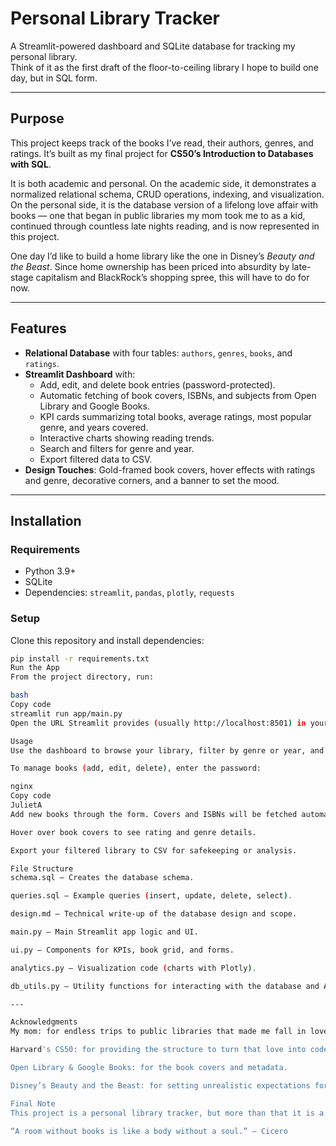 # Personal Library Tracker

A Streamlit-powered dashboard and SQLite database for tracking my personal library.  
Think of it as the first draft of the floor-to-ceiling library I hope to build one day, but in SQL form.  

---

## Purpose

This project keeps track of the books I’ve read, their authors, genres, and ratings. It’s built as my final project for **CS50’s Introduction to Databases with SQL**.  

It is both academic and personal. On the academic side, it demonstrates a normalized relational schema, CRUD operations, indexing, and visualization. On the personal side, it is the database version of a lifelong love affair with books — one that began in public libraries my mom took me to as a kid, continued through countless late nights reading, and is now represented in this project.  

One day I’d like to build a home library like the one in Disney’s *Beauty and the Beast*. Since home ownership has been priced into absurdity by late-stage capitalism and BlackRock’s shopping spree, this will have to do for now.  

---

## Features

- **Relational Database** with four tables: `authors`, `genres`, `books`, and `ratings`.  
- **Streamlit Dashboard** with:  
  - Add, edit, and delete book entries (password-protected).  
  - Automatic fetching of book covers, ISBNs, and subjects from Open Library and Google Books.  
  - KPI cards summarizing total books, average ratings, most popular genre, and years covered.  
  - Interactive charts showing reading trends.  
  - Search and filters for genre and year.  
  - Export filtered data to CSV.  
- **Design Touches**: Gold-framed book covers, hover effects with ratings and genre, decorative corners, and a banner to set the mood.  

---

## Installation

### Requirements
- Python 3.9+  
- SQLite  
- Dependencies: `streamlit`, `pandas`, `plotly`, `requests`

### Setup
Clone this repository and install dependencies:

```bash
pip install -r requirements.txt
Run the App
From the project directory, run:

bash
Copy code
streamlit run app/main.py
Open the URL Streamlit provides (usually http://localhost:8501) in your browser.

Usage
Use the dashboard to browse your library, filter by genre or year, and view analytics.

To manage books (add, edit, delete), enter the password:

nginx
Copy code
JulietA
Add new books through the form. Covers and ISBNs will be fetched automatically if possible.

Hover over book covers to see rating and genre details.

Export your filtered library to CSV for safekeeping or analysis.

File Structure
schema.sql — Creates the database schema.

queries.sql — Example queries (insert, update, delete, select).

design.md — Technical write-up of the database design and scope.

main.py — Main Streamlit app logic and UI.

ui.py — Components for KPIs, book grid, and forms.

analytics.py — Visualization code (charts with Plotly).

db_utils.py — Utility functions for interacting with the database and APIs.

---

Acknowledgments
My mom: for endless trips to public libraries that made me fall in love with reading.

Harvard's CS50: for providing the structure to turn that love into code.

Open Library & Google Books: for the book covers and metadata.

Disney’s Beauty and the Beast: for setting unrealistic expectations for what a library can look like.

Final Note
This project is a personal library tracker, but more than that it is a placeholder for a dream. Someday I’d like to walk into a room filled with all the books I’ve read, walls lined with shelves, the air thick with memory and curiosity. Until then, it lives here in SQL tables and Streamlit code.

“A room without books is like a body without a soul.” — Cicero